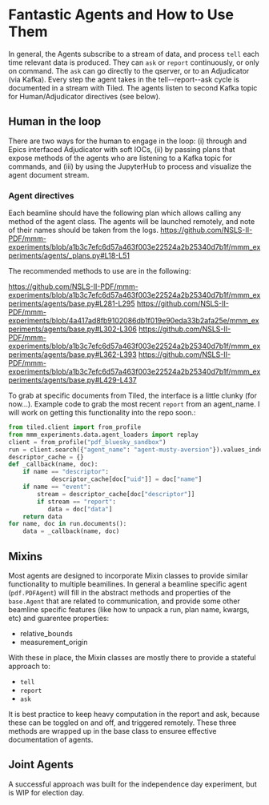 # Fantastic Agents and How to Use Them
In general, the Agents subscribe to a stream of data, and process `tell` each time relevant data 
is produced. They can `ask` or `report` continuously, or only on command. The `ask` can go directly
to the qserver, or to an Adjudicator (via Kafka).
Every step the agent takes in the tell--report--ask cycle is documented in a stream with Tiled. 
The agents listen to second Kafka topic for Human/Adjudicator directives (see below).  


## Human in the loop
There are two ways for the human to engage in the loop: (i) through and Epics interfaced Adjudicator with soft IOCs,
 (ii) by passing plans that expose methods of the agents who are listening to a Kafka topic for commands, and 
(iii) by using the JupyterHub to process and visualize the agent document stream.

### Agent directives
Each beamline should have the following plan which allows calling any method of the agent class. The agents
will be launched remotely, and note of their names should be taken from the logs.
https://github.com/NSLS-II-PDF/mmm-experiments/blob/a1b3c7efc6d57a463f003e22524a2b25340d7b1f/mmm_experiments/agents/_plans.py#L18-L51

The recommended methods to use are in the following: 

https://github.com/NSLS-II-PDF/mmm-experiments/blob/a1b3c7efc6d57a463f003e22524a2b25340d7b1f/mmm_experiments/agents/base.py#L281-L295
https://github.com/NSLS-II-PDF/mmm-experiments/blob/4a417ad8fb9102086db1f019e90eda33b2afa25e/mmm_experiments/agents/base.py#L302-L306
https://github.com/NSLS-II-PDF/mmm-experiments/blob/a1b3c7efc6d57a463f003e22524a2b25340d7b1f/mmm_experiments/agents/base.py#L362-L393
https://github.com/NSLS-II-PDF/mmm-experiments/blob/a1b3c7efc6d57a463f003e22524a2b25340d7b1f/mmm_experiments/agents/base.py#L429-L437

To grab at specific documents from Tiled, the interface is a little clunky (for now...). Example code to grab the most
recent `report` from an agent_name. I will work on getting this functionality into the repo soon.:
```python
from tiled.client import from_profile
from mmm_experiments.data.agent_loaders import replay
client = from_profile("pdf_bluesky_sandbox")
run = client.search({"agent_name": "agent-musty-aversion"}).values_indexer[0]
descriptor_cache = {}
def _callback(name, doc):
    if name == "descriptor":
            descriptor_cache[doc["uid"]] = doc["name"]
    if name == "event":
        stream = descriptor_cache[doc["descriptor"]]
        if stream == "report":
           data = doc["data"]
    return data
for name, doc in run.documents():
    data = _callback(name, doc)
```


## Mixins
Most agents are designed to incorporate Mixin classes to provide similar functionality
to multiple beamilines. In general a beamline specific agent (`pdf.PDFAgent`) will fill in the
abstract methods and properties of the `base.Agent` that are related to communication, and
provide some other beamline specific features (like how to unpack a run, plan name, kwargs, etc) 
and guarentee properties: 
- relative_bounds
- measurement_origin


With these in place, the Mixin classes are mostly there to provide a stateful approach to:
- `tell`
- `report`
- `ask`

It is best practice to keep heavy computation in the report and ask, because these can be toggled
on and off, and triggered remotely. These three methods are wrapped up in the base class to ensuree
effective documentation of agents.  

## Joint Agents
A successful approach was built for the independence day experiment, but is WIP for election day. 


